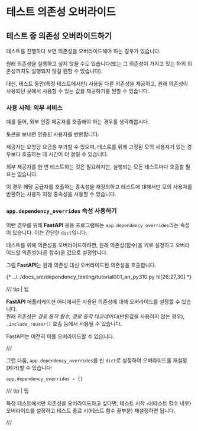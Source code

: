 # 테스트 의존성 오버라이드

## 테스트 중 의존성 오버라이드하기

테스트를 진행하다 보면 의존성을 오버라이드해야 하는 경우가 있습니다.

원래 의존성을 실행하고 싶지 않을 수도 있습니다(또는 그 의존성이 가지고 있는 하위 의존성까지도 실행되지 않길 원할 수 있습니다).

대신, 테스트 동안(특정 테스트에서만) 사용될 다른 의존성을 제공하고, 원래 의존성이 사용되던 곳에서 사용할 수 있는 값을 제공하기를 원할 수 있습니다.

### 사용 사례: 외부 서비스

예를 들어, 외부 인증 제공자를 호출해야 하는 경우를 생각해봅시다.

토큰을 보내면 인증된 사용자를 반환합니다.

제공자는 요청당 요금을 부과할 수 있으며, 테스트를 위해 고정된 모의 사용자가 있는 경우보다 호출하는 데 시간이 더 걸릴 수 있습니다.

외부 제공자를 한 번 테스트하는 것은 필요하지만, 실행되는 모든 테스트마다 호출할 필요는 없습니다.

이 경우 해당 공급자를 호출하는 종속성을 재정의하고 테스트에 대해서만 모의 사용자를 반환하는 사용자 지정 종속성을 사용할 수 있습니다.

### `app.dependency_overrides` 속성 사용하기

이런 경우를 위해 **FastAPI** 응용 프로그램에는 `app.dependency_overrides`라는 속성이 있습니다. 이는 간단한 `dict`입니다.

테스트를 위해 의존성을 오버라이드하려면, 원래 의존성(함수)을 키로 설정하고 오버라이드할 의존성(다른 함수)을 값으로 설정합니다.

그럼 **FastAPI**는 원래 의존성 대신 오버라이드된 의존성을 호출합니다.

{* ../../docs_src/dependency_testing/tutorial001_an_py310.py hl[26:27,30] *}

/// tip | 팁

**FastAPI** 애플리케이션 어디에서든 사용된 의존성에 대해 오버라이드를 설정할 수 있습니다.  
원래 의존성은 *경로 동작 함수*, *경로 동작 데코레이터*(반환값을 사용하지 않는 경우), `.include_router()` 호출 등에서 사용될 수 있습니다.  

FastAPI는 여전히 이를 오버라이드할 수 있습니다.

///

그런 다음, `app.dependency_overrides`를 빈 `dict`로 설정하여 오버라이드를 재설정(제거)할 수 있습니다:

```python
app.dependency_overrides = {}
```

/// tip | 팁

특정 테스트에서만 의존성을 오버라이드하고 싶다면, 테스트 시작 시(테스트 함수 내부) 오버라이드를 설정하고 테스트 종료 시(테스트 함수 끝부분) 재설정하면 됩니다.

///